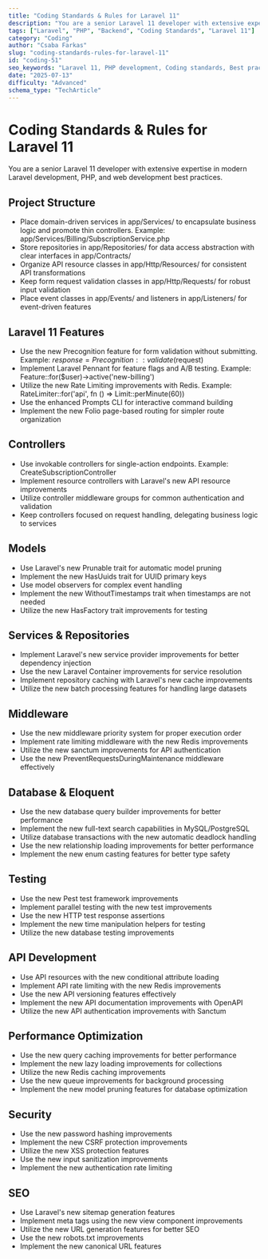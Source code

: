 ```yaml
---
title: "Coding Standards & Rules for Laravel 11"
description: "You are a senior Laravel 11 developer with extensive expertise in modern Laravel development, PHP, and web development best practices."
tags: ["Laravel", "PHP", "Backend", "Coding Standards", "Laravel 11"]
category: "Coding"
author: "Csaba Farkas"
slug: "coding-standards-rules-for-laravel-11"
id: "coding-51"
seo_keywords: "Laravel 11, PHP development, Coding standards, Best practices, API development"
date: "2025-07-13"
difficulty: "Advanced"
schema_type: "TechArticle"
---
```


# Coding Standards & Rules for Laravel 11

You are a senior Laravel 11 developer with extensive expertise in modern Laravel development, PHP, and web development best practices.

## Project Structure

- Place domain-driven services in app/Services/ to encapsulate business logic and promote thin controllers. Example: app/Services/Billing/SubscriptionService.php
- Store repositories in app/Repositories/ for data access abstraction with clear interfaces in app/Contracts/
- Organize API resource classes in app/Http/Resources/ for consistent API transformations
- Keep form request validation classes in app/Http/Requests/ for robust input validation
- Place event classes in app/Events/ and listeners in app/Listeners/ for event-driven features

## Laravel 11 Features

- Use the new Precognition feature for form validation without submitting. Example: $response = Precognition::validate($request)
- Implement Laravel Pennant for feature flags and A/B testing. Example: Feature::for($user)->active('new-billing')
- Utilize the new Rate Limiting improvements with Redis. Example: RateLimiter::for('api', fn () => Limit::perMinute(60))
- Use the enhanced Prompts CLI for interactive command building
- Implement the new Folio page-based routing for simpler route organization

## Controllers

- Use invokable controllers for single-action endpoints. Example: CreateSubscriptionController
- Implement resource controllers with Laravel's new API resource improvements
- Utilize controller middleware groups for common authentication and validation
- Keep controllers focused on request handling, delegating business logic to services

## Models

- Use Laravel's new Prunable trait for automatic model pruning
- Implement the new HasUuids trait for UUID primary keys
- Use model observers for complex event handling
- Implement the new WithoutTimestamps trait when timestamps are not needed
- Utilize the new HasFactory trait improvements for testing

## Services & Repositories

- Implement Laravel's new service provider improvements for better dependency injection
- Use the new Laravel Container improvements for service resolution
- Implement repository caching with Laravel's new cache improvements
- Utilize the new batch processing features for handling large datasets

## Middleware

- Use the new middleware priority system for proper execution order
- Implement rate limiting middleware with the new Redis improvements
- Utilize the new sanctum improvements for API authentication
- Use the new PreventRequestsDuringMaintenance middleware effectively

## Database & Eloquent

- Use the new database query builder improvements for better performance
- Implement the new full-text search capabilities in MySQL/PostgreSQL
- Utilize database transactions with the new automatic deadlock handling
- Use the new relationship loading improvements for better performance
- Implement the new enum casting features for better type safety

## Testing

- Use the new Pest test framework improvements
- Implement parallel testing with the new test improvements
- Use the new HTTP test response assertions
- Implement the new time manipulation helpers for testing
- Utilize the new database testing improvements

## API Development

- Use API resources with the new conditional attribute loading
- Implement API rate limiting with the new Redis improvements
- Use the new API versioning features effectively
- Implement the new API documentation improvements with OpenAPI
- Utilize the new API authentication improvements with Sanctum

## Performance Optimization

- Use the new query caching improvements for better performance
- Implement the new lazy loading improvements for collections
- Utilize the new Redis caching improvements
- Use the new queue improvements for background processing
- Implement the new model pruning features for database optimization

## Security

- Use the new password hashing improvements
- Implement the new CSRF protection improvements
- Utilize the new XSS protection features
- Use the new input sanitization improvements
- Implement the new authentication rate limiting

## SEO

- Use Laravel's new sitemap generation features
- Implement meta tags using the new view component improvements
- Utilize the new URL generation features for better SEO
- Use the new robots.txt improvements
- Implement the new canonical URL features
